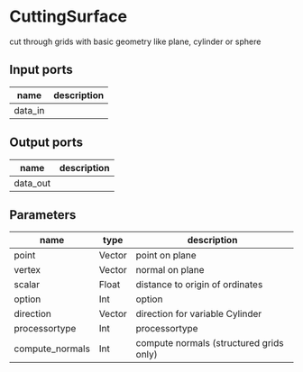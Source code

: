 CuttingSurface
==============
cut through grids with basic geometry like plane, cylinder or sphere

Input ports
-----------
|name|description|
|-|-|
|data_in||

Output ports
------------
|name|description|
|-|-|
|data_out||

Parameters
----------
|name|type|description|
|-|-|-|
|point|Vector|point on plane|
|vertex|Vector|normal on plane|
|scalar|Float|distance to origin of ordinates|
|option|Int|option|
|direction|Vector|direction for variable Cylinder|
|processortype|Int|processortype|
|compute_normals|Int|compute normals (structured grids only)|
